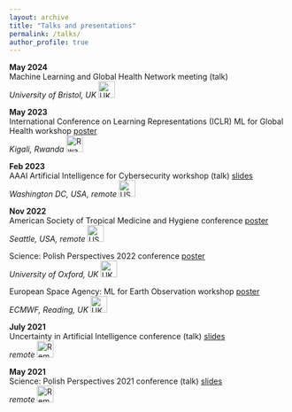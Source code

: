 ```yaml
---
layout: archive
title: "Talks and presentations"
permalink: /talks/
author_profile: true
---
```



**May 2024**  
Machine Learning and Global Health Network meeting (talk)  
*University of Bristol, UK* <img src="https://img.icons8.com/?size=100&id=15534&format=png&color=000000" width="30" height="30" alt="UK"/>

**May 2023**  
International Conference on Learning Representations (ICLR) ML for Global Health workshop [poster](https://ihawryluk.github.io/files/hawryluk_brazil_poster.pdf)  
*Kigali, Rwanda* <img src="https://img.icons8.com/?size=100&id=mhY2oeNH4WBC&format=png&color=000000" width="30" height="30" alt="Rwanda"/>

**Feb 2023**  
AAAI Artificial Intelligence for Cybersecurity workshop (talk) [slides](https://ihawryluk.github.io/files/AICS_presentation.pdf)  
*Washington DC, USA, remote* <img src="https://img.icons8.com/?size=100&id=15532&format=png&color=000000" width="30" height="30" alt="US"/>

**Nov 2022**  
American Society of Tropical Medicine and Hygiene conference [poster](https://ihawryluk.github.io/files/hawryluk_malaria_poster.pdf)  
*Seattle, USA, remote* <img src="https://img.icons8.com/?size=100&id=15532&format=png&color=000000" width="30" height="30" alt="US"/>

Science: Polish Perspectives 2022 conference&nbsp;[poster](https://ihawryluk.github.io/files/hawryluk_malaria_poster.pdf)  
*University of Oxford, UK* <img src="https://img.icons8.com/?size=100&id=15534&format=png&color=000000" width="30" height="30" alt="UK"/>

European Space Agency: ML for Earth Observation workshop&nbsp;[poster](https://ihawryluk.github.io/files/hawryluk_malaria_poster.pdf)  
*ECMWF, Reading, UK* <img src="https://img.icons8.com/?size=100&id=15534&format=png&color=000000" width="30" height="30" alt="UK"/>

**July 2021**  
Uncertainty in Artificial Intelligence conference (talk) [slides](https://ihawryluk.github.io/files/nowcasting_slides.pdf)  
*remote* <img src="https://img.icons8.com/?size=100&id=t0pRVC1Kipju&format=png&color=000000" width="30" height="30" alt="Remote"/>

**May 2021**  
Science: Polish Perspectives 2021 conference (talk) [slides](https://ihawryluk.github.io/files/nowcasting_spp.pdf)  
*remote* <img src="https://img.icons8.com/?size=100&id=t0pRVC1Kipju&format=png&color=000000" width="30" height="30" alt="Remote"/>
